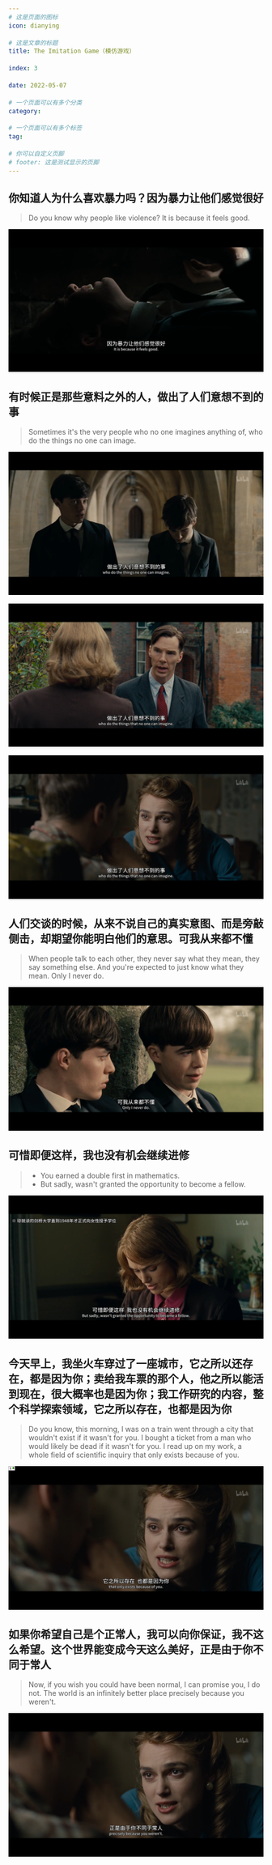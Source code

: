 ```yaml
---
# 这是页面的图标
icon: dianying

# 这是文章的标题
title: The Imitation Game（模仿游戏）

index: 3

date: 2022-05-07

# 一个页面可以有多个分类
category: 

# 一个页面可以有多个标签
tag: 

# 你可以自定义页脚
# footer: 这是测试显示的页脚
---
```




## 你知道人为什么喜欢暴力吗？因为暴力让他们感觉很好

> Do you know why people like violence? It is because it feels good.

![image-20220507220046166](./img/image-20220507220046166.jpg)



## 有时候正是那些意料之外的人，做出了人们意想不到的事

> Sometimes it's the very people who no one imagines anything of, who do the things no one can image.

![image-20220507220409547](./img/image-20220507220409547.jpg)

![image-20220507220635742](./img/image-20220507220635742.jpg)

![image-20220507220535897](./img/image-20220507220535897.jpg)



## 人们交谈的时候，从来不说自己的真实意图、而是旁敲侧击，却期望你能明白他们的意思。可我从来都不懂

> When people talk to each other, they never say what they mean, they say something else. And you're expected to just know what they mean. Only I never do.

![image-20220507221001857](./img/image-20220507221001857.jpg)



## 可惜即便这样，我也没有机会继续进修

> - You earned a double first in mathematics.
> - But sadly, wasn't granted the opportunity to become a fellow.

![image-20220507221225542](./img/image-20220507221225542.jpg)



## 今天早上，我坐火车穿过了一座城市，它之所以还存在，都是因为你；卖给我车票的那个人，他之所以能活到现在，很大概率也是因为你；我工作研究的内容，整个科学探索领域，它之所以存在，也都是因为你

> Do you know, this morning, I was on a train went through a city that wouldn't exist if it wasn't for you. I bought a ticket from a man who would likely be dead if it wasn't for you. I read up on my work, a whole field of scientific inquiry that only exists because of you.

![image-20220507221902084](./img/image-20220507221902084.jpg)



## 如果你希望自己是个正常人，我可以向你保证，我不这么希望。这个世界能变成今天这么美好，正是由于你不同于常人

> Now, if you wish you could have been normal, I can promise you, I do not. The world is an infinitely better place precisely because you weren't.

![image-20220507222034102](./img/image-20220507222034102.jpg)
